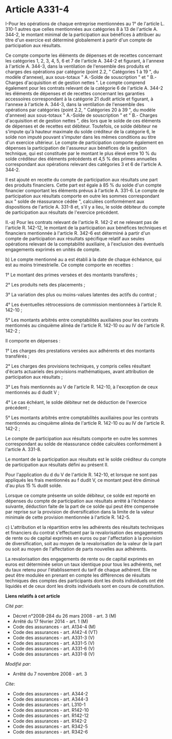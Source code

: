 # Article A331-4

I-Pour les opérations de chaque entreprise mentionnées au 1° de l'article L. 310-1 autres que celles mentionnées aux
catégories 8 à 13 de l'article A. 344-2, le montant minimal de la participation aux bénéfices à attribuer au titre d'un
exercice est déterminé globalement à partir d'un compte de participation aux résultats. 

Ce compte comporte les éléments de dépenses et de recettes concernant les catégories 1, 2, 3, 4, 5, 6 et 7 de l'article A.
344-2 et figurant, à l'annexe à l'article A. 344-3, dans la ventilation de l'ensemble des produits et charges des opérations
par catégorie (point 2.2, " Catégories 1 à 19 ", du modèle d'annexe), aux sous-totaux " A.-Solde de souscription " et " B.-
Charges d'acquisition et de gestion nettes ". Le compte comprend également pour les contrats relevant de la catégorie 6 de
l'article A. 344-2 les éléments de dépenses et de recettes concernant les garanties accessoires correspondant à la catégorie
21 dudit article et figurant, à l'annexe à l'article A. 344-3, dans la ventilation de l'ensemble des opérations par
catégories (point 2.2, " Catégories 20 à 39 ", du modèle d'annexe) aux sous-totaux " A.-Solde de souscription " et " B.-
Charges d'acquisition et de gestion nettes ", dès lors que le solde de ces éléments de dépenses et de recettes est débiteur.
Toutefois, ce solde débiteur ne s'impute qu'à hauteur maximale du solde créditeur de la catégorie 6, le solde non imputé
pouvant s'imputer dans les mêmes conditions au titre d'un exercice ultérieur. Le compte de participation comporte également
en dépenses la participation de l'assureur aux bénéfices de la gestion technique, qui est constituée par le montant le plus
élevé entre 10 % du solde créditeur des éléments précédents et 4,5 % des primes annuelles correspondant aux opérations
relevant des catégories 3 et 6 de l'article A. 344-2. 

Il est ajouté en recette du compte de participation aux résultats une part des produits financiers. Cette part est égale à 85
% du solde d'un compte financier comportant les éléments prévus à l'article A. 331-6. Le compte de participation aux
résultats comporte en outre les sommes correspondant aux " solde de réassurance cédée ", calculées conformément aux
dispositions de l'article A. 331-8 et, s'il y a lieu, le solde débiteur du compte de participation aux résultats de
l'exercice précédent. 

II.-a) Pour les contrats relevant de l'article R. 142-2 et ne relevant pas de l'article R. 142-12, le montant de la
participation aux bénéfices techniques et financiers mentionnée à l'article R. 342-6 est déterminé à partir d'un compte de
participation aux résultats spécifique relatif aux seules opérations relevant de la comptabilité auxiliaire, à l'exclusion
des éventuels engagements exprimés en unités de compte. 

b) Le compte mentionné au a est établi à la date de chaque échéance, qui est au moins trimestrielle. Ce compte comporte en
recettes : 

1° Le montant des primes versées et des montants transférés ; 

2° Les produits nets des placements ; 

3° La variation des plus ou moins-values latentes des actifs du contrat ; 

4° Les éventuelles rétrocessions de commission mentionnées à l'article R. 142-10 ; 

5° Les montants arbitrés entre comptabilités auxiliaires pour les contrats mentionnés au cinquième alinéa de l'article R.
142-10 ou au IV de l'article R. 142-2 ; 

Il comporte en dépenses : 

1° Les charges des prestations versées aux adhérents et des montants transférés ; 

2° Les charges des provisions techniques, y compris celles résultant d'écarts actuariels des provisions mathématiques, avant
attribution de participation aux résultats ; 

3° Les frais mentionnés au V de l'article R. 142-10, à l'exception de ceux mentionnés au d dudit V ; 

4° Le cas échéant, le solde débiteur net de déduction de l'exercice précédent ; 

5° Les montants arbitrés entre comptabilités auxiliaires pour les contrats mentionnés au cinquième alinéa de l'article R.
142-10 ou au IV de l'article R. 142-2 ; 

Le compte de participation aux résultats comporte en outre les sommes correspondant au solde de réassurance cédée calculées
conformément à l'article A. 331-8. 

Le montant de la participation aux résultats est le solde créditeur du compte de participation aux résultats défini au
présent II. 

Pour l'application du d du V de l'article R. 142-10, et lorsque ne sont pas appliqués les frais mentionnés au f dudit V, ce
montant peut être diminué d'au plus 15 % dudit solde. 

Lorsque ce compte présente un solde débiteur, ce solde est reporté en dépenses du compte de participation aux résultats
arrêté à l'échéance suivante, déduction faite de la part de ce solde qui peut être compensée par reprise sur la provision de
diversification dans la limite de la valeur minimale de cette provision mentionnée à l'article R. 142-5. 

c) L'attribution et la répartition entre les adhérents des résultats techniques et financiers du contrat s'effectuent par la
revalorisation des engagements de rente ou de capital exprimés en euros ou par l'affectation à la provision de
diversification, soit au moyen de la revalorisation de la valeur de la part ou soit au moyen de l'affectation de parts
nouvelles aux adhérents. 

La revalorisation des engagements de rente ou de capital exprimés en euros est déterminée selon un taux identique pour tous
les adhérents, net du taux retenu pour l'établissement du tarif de chaque adhérent. Elle ne peut être modulée en prenant en
compte les différences de résultats techniques des comptes des participants dont les droits individuels ont été liquidés et
de ceux dont les droits individuels sont en cours de constitution.

**Liens relatifs à cet article**

_Cité par_:

  - Décret n°2008-284 du 26 mars 2008 - art. 3 (M)
  - Arrêté du 17 février 2014 - art. 1 (M)
  - Code des assurances - art. A134-4 (M)
  - Code des assurances - art. A142-4 (VT)
  - Code des assurances - art. A331-3 (V)
  - Code des assurances - art. A331-5 (V)
  - Code des assurances - art. A331-6 (V)
  - Code des assurances - art. A331-8 (V)

_Modifié par_:

  - Arrêté du 7 novembre 2008 - art. 3

_Cite_:

  - Code des assurances - art. A344-2
  - Code des assurances - art. A344-3
  - Code des assurances - art. L310-1
  - Code des assurances - art. R142-10
  - Code des assurances - art. R142-12
  - Code des assurances - art. R142-2
  - Code des assurances - art. R342-5
  - Code des assurances - art. R342-6
